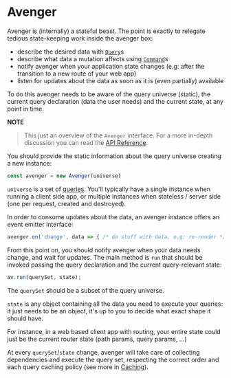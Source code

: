 # Avenger

Avenger is (internally) a stateful beast. The point is exactly to relegate tedious state-keeping work inside the avenger box:

- describe the desired data with [`Query`]('/docs/core/Queries)s
- describe what data a mutation affects using [`Command`]('/docs/core/Commands')s
- notify avenger when your application state changes (e.g: after the transition to a new route of your web app)
- listen for updates about the data as soon as it is (even partially) available

To do this avenger needs to be aware of the query universe (static), the current query declaration (data the user needs) and the current state, at any point in time.

**NOTE**
> This just an overview of the `Avenger` interface. For a more in-depth discussion you can read the [API Reference](/docs/api/Avenger).

You should provide the static information about the query universe creating a new instance:

```js
const avenger = new Avenger(universe)
```

`universe` is a set of [queries](/docs/api/Query).
You'll typically have a single instance when running a client side app, or multiple instances when stateless / server side (one per request, created and destroyed).

In order to consume updates about the data, an avenger instance offers an event emitter interface:

```js
avenger.on('change', data => { /* do stuff with data, e.g: re-render */ });
```

From this point on, you should notify avenger when your data needs change, and wait for updates. The main method is `run` that should be invoked passing the query declaration and the current query-relevant state:

```js
av.run(querySet, state);
```

The `querySet` should be a subset of the query universe.

`state` is any object containing all the data you need to execute your queries: it just needs to be an object, it's up to you to decide what exact shape it should have.

For instance, in a web based client app with routing, your entire state could just be the current router state (path params, query params, ...)

At every `querySet`/`state` change, avenger will take care of collecting dependencies and execute the query set, respecting the correct order and each query caching policy (see more in [Caching](/docs/core/Caching)).